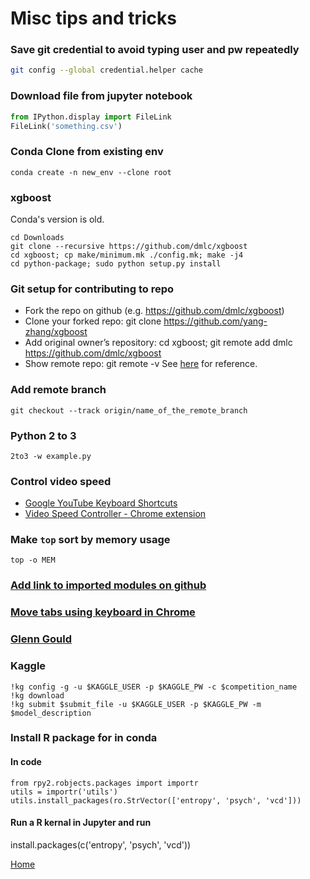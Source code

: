 # Misc tips and tricks

### Save git credential to avoid typing user and pw repeatedly
```sh
git config --global credential.helper cache
```

### Download file from jupyter notebook
```py
from IPython.display import FileLink
FileLink('something.csv')
```

### Conda Clone from existing env
```
conda create -n new_env --clone root
```

### xgboost
Conda's version is old.
```
cd Downloads
git clone --recursive https://github.com/dmlc/xgboost
cd xgboost; cp make/minimum.mk ./config.mk; make -j4
cd python-package; sudo python setup.py install
```

### Git setup for contributing to repo
- Fork the repo on github (e.g. https://github.com/dmlc/xgboost)
- Clone your forked repo: git clone https://github.com/yang-zhang/xgboost
- Add original owner’s repository: cd xgboost; git remote add dmlc https://github.com/dmlc/xgboost
- Show remote repo: git remote -v
See [here](http://kbroman.org/github_tutorial/pages/fork.html) for reference.
### Add remote branch
```
git checkout --track origin/name_of_the_remote_branch
```


### Python 2 to 3
```
2to3 -w example.py
```

### Control video speed
- [Google YouTube Keyboard Shortcuts](https://sites.google.com/a/umich.edu/going-google/accessibility/google-keyboard-shortcuts---youtube)
- [Video Speed Controller - Chrome extension](https://chrome.google.com/webstore/detail/video-speed-controller/nffaoalbilbmmfgbnbgppjihopabppdk)

### Make `top` sort by memory usage
```
top -o MEM
```
### [Add link to imported modules on github](http://fiatjaf.alhur.es/module-linker/#/python)
### [Move tabs using keyboard in Chrome](https://chrome.google.com/webstore/detail/moigagbiaanpboaflikhdhgdfiifdodd)
### [Glenn Gould](https://music.amazon.com/artists/B000QKLXBO/CATALOG?ref=dm_wcp_artist_link_pr_s)

### Kaggle
```
!kg config -g -u $KAGGLE_USER -p $KAGGLE_PW -c $competition_name
!kg download
!kg submit $submit_file -u $KAGGLE_USER -p $KAGGLE_PW -m $model_description
```

### Install R package for in conda

#### In code
```
from rpy2.robjects.packages import importr
utils = importr('utils')
utils.install_packages(ro.StrVector(['entropy', 'psych', 'vcd']))
```

#### Run a R kernal in Jupyter and run
install.packages(c('entropy', 'psych', 'vcd'))

[Home](https://yang-zhang.github.io/)
